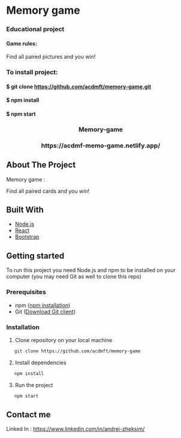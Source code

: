 # Memory game
### Educational project 

#### Game rules:
Find all paired pictures and you win!

### To install project:
#### $ git clone https://github.com/acdmft/memory-game.git
#### $ npm install 
#### $ npm start

<div align="center">
  <h3 align="center">Memory-game</h3>
<h3 align="center">https://acdmf-memo-game.netlify.app/</h3>
</div>


## About The Project
 
Memory game : 

Find all paired cards and you win!

## Built With

- [Node.js](https://nodejs.org)
- [React](https://reactjs.org/)
- [Bootstrap](https://getbootstrap.com/)

## Getting started 

To run this project you need Node.js and npm to be installed on your computer (you may need Git as well to clone this repo)

### Prerequisites

* npm ([npm installation](https://docs.npmjs.com/cli/v7/configuring-npm/install))
* Git ([Download Git client](https://git-scm.com/downloads))

### Installation 

1. Clone repository on your local machine 
```sh
   git clone https://github.com/acdmft/memory-game
   ```
2. Install dependencies 
```sh
   npm install
   ```
3. Run the project 
```sh
   npm start
   ```

## Contact me

Linked In : https://www.linkedin.com/in/andrei-zheksim/